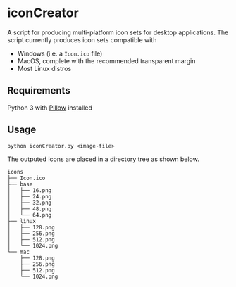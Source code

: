 # iconCreator
A script for producing multi-platform icon sets for desktop applications. The script currently produces icon sets compatible with
- Windows (i.e. a `Icon.ico` file)
- MacOS, complete with the recommended transparent margin
- Most Linux distros

## Requirements
Python 3 with [Pillow](https://pillow.readthedocs.io/en/stable/) installed

## Usage
```
python iconCreator.py <image-file>
```
The outputed icons are placed in a directory tree as shown below. 
```
icons
├── Icon.ico
├── base
│   ├── 16.png
│   ├── 24.png
│   ├── 32.png
│   ├── 48.png
│   └── 64.png
├── linux
│   ├── 128.png
│   ├── 256.png
│   ├── 512.png
│   └── 1024.png
└── mac
    ├── 128.png
    ├── 256.png
    ├── 512.png
    └── 1024.png
```
